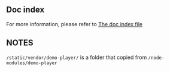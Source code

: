 ## Doc index

For more information, please refer to [The doc index file](./doc/index.md)

## NOTES

`/static/vendor/demo-player/` is a folder that copied from `/node-modules/demo-player`